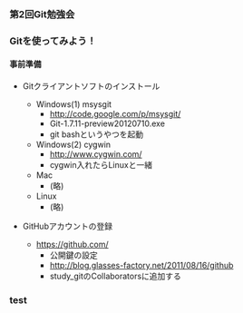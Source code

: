 ### 第2回Git勉強会

### Gitを使ってみよう！

#### 事前準備

* Gitクライアントソフトのインストール
  * Windows(1) msysgit
     * http://code.google.com/p/msysgit/
     * Git-1.7.11-preview20120710.exe
     * git bashというやつを起動
  * Windows(2) cygwin
     * http://www.cygwin.com/
     * cygwin入れたらLinuxと一緒
  * Mac
     * (略)
  * Linux
     * (略)

* GitHubアカウントの登録
  * https://github.com/
     * 公開鍵の設定
     * http://blog.glasses-factory.net/2011/08/16/github
     * study_gitのCollaboratorsに追加する

### test